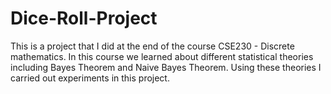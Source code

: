 # Dice-Roll-Project
This is a project that I did at the end of the course CSE230 - Discrete mathematics. In this course we learned about different statistical theories including Bayes Theorem and Naive Bayes Theorem. Using these theories I carried out experiments in this project.
